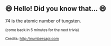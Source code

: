 ## :smile: Hello! Did you know that... :smile:
74 is the atomic number of tungsten.

<sup>(come back in 5 minutes for the next trivia)</sup>


<sup>Credits: http://numbersapi.com</sup>
